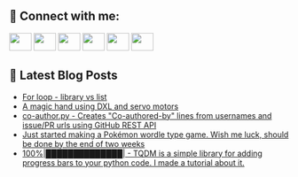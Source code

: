 ## 🔎 Connect with me:
[<img height="32" width="40" src="https://cdn.jsdelivr.net/npm/simple-icons@v5/icons/telegram.svg" />](https://t.me/bullbesh)
[<img height="32" width="40" src="https://cdn.jsdelivr.net/npm/simple-icons@v5/icons/vk.svg" />](https://vk.com/bullbesh)
[<img height="32" width="40" src="https://cdn.jsdelivr.net/npm/simple-icons@v5/icons/twitter.svg" />](https://twitter.com/bullbesh1)
[<img height="32" width="40" src="https://cdn.jsdelivr.net/npm/simple-icons@v5/icons/instagram.svg" />](https://www.instagram.com/bullbesh)
[<img height="32" width="40" src="https://cdn.jsdelivr.net/npm/simple-icons@v5/icons/reddit.svg" />](https://www.reddit.com/user/bullbesh)
[<img height="32" width="40" src="https://cdn.jsdelivr.net/npm/simple-icons@v5/icons/youtube.svg" />](https://www.youtube.com/channel/UCtfjRs6uzgq5mfm8S06WTcg)

## 📕 Latest Blog Posts
<!-- BLOG-POST-LIST:START -->
- [For loop - library vs list](https://www.reddit.com/r/Python/comments/u8r1e6/for_loop_library_vs_list/)
- [A magic hand using DXL and servo motors](https://www.reddit.com/r/Python/comments/u8qjgg/a_magic_hand_using_dxl_and_servo_motors/)
- [co-author.py - Creates &quot;Co-authored-by&quot; lines from usernames and issue/PR urls using GitHub REST API](https://www.reddit.com/r/Python/comments/u8ol71/coauthorpy_creates_coauthoredby_lines_from/)
- [Just started making a Pokémon wordle type game. Wish me luck, should be done by the end of two weeks](https://www.reddit.com/r/Python/comments/u8of7m/just_started_making_a_pokémon_wordle_type_game/)
- [100%|██████████████| - TQDM is a simple library for adding progress bars to your python code. I made a tutorial about it.](https://www.reddit.com/r/Python/comments/u8nzzr/100_tqdm_is_a_simple_library_for_adding_progress/)
<!-- BLOG-POST-LIST:END -->
